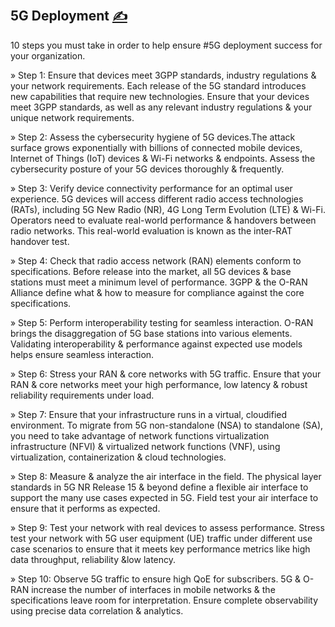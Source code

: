 
## 5G Deployment [<span style='font-size:20px;'>&#x270D;</span>](https://github.com/inframonit/docs/edit/main/CONTRIBUTION/DEPLOYMENT.md)

10 steps you must take in order to help ensure #5G deployment success for your organization.

» Step 1: Ensure that devices meet 3GPP standards, industry regulations & your network requirements. Each release of the 5G standard introduces new capabilities that require new technologies. Ensure that your devices meet 3GPP standards, as well as any relevant industry regulations & your unique network requirements.

» Step 2: Assess the cybersecurity hygiene of 5G devices.The attack surface grows exponentially with billions of connected mobile devices, Internet of Things (IoT) devices & Wi-Fi networks & endpoints. Assess the cybersecurity posture of your 5G devices thoroughly & frequently.

» Step 3: Verify device connectivity performance for an optimal user experience. 5G devices will access different radio access technologies (RATs), including 5G New Radio (NR), 4G Long Term Evolution (LTE) & Wi-Fi. Operators need to evaluate real-world performance & handovers between radio networks. This real-world evaluation is known as the inter-RAT handover test.

» Step 4: Check that radio access network (RAN) elements conform to specifications. Before release into the market, all 5G devices & base stations must meet a minimum level of performance. 3GPP & the O-RAN Alliance define what & how to measure for compliance against the core specifications.

» Step 5: Perform interoperability testing for seamless interaction. O-RAN brings the disaggregation of 5G base stations into various elements. Validating interoperability & performance against expected use models helps ensure seamless interaction.

» Step 6: Stress your RAN & core networks with 5G traffic. Ensure that your RAN & core networks meet your high performance, low latency & robust reliability requirements under load.

» Step 7: Ensure that your infrastructure runs in a virtual, cloudified environment. To migrate from 5G non-standalone (NSA) to standalone (SA), you need to take advantage of network functions virtualization infrastructure (NFVI) &
virtualized network functions (VNF), using virtualization, containerization & cloud technologies.

» Step 8: Measure & analyze the air interface in the field. The physical layer standards in 5G NR Release 15 & beyond define a flexible air interface to support the many use cases expected in 5G. Field test your air interface to ensure that it performs as expected.

» Step 9: Test your network with real devices to assess performance. Stress test your network with 5G user equipment (UE) traffic under different use case scenarios to ensure that it meets key performance metrics like high data throughput, reliability &low latency.

» Step 10: Observe 5G traffic to ensure high QoE for subscribers. 5G & O-RAN increase the number of interfaces in mobile networks & the specifications leave room for interpretation. Ensure complete observability using precise data correlation & analytics.